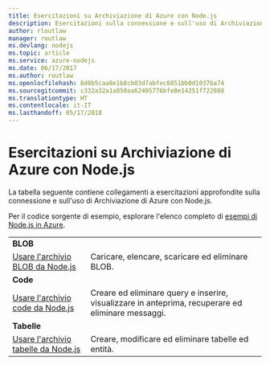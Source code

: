 ```yaml
---
title: Esercitazioni su Archiviazione di Azure con Node.js
description: Esercitazioni sulla connessione e sull'uso di Archiviazione di Azure con Node.js.
author: rloutlaw
manager: routlaw
ms.devlang: nodejs
ms.topic: article
ms.service: azure-nodejs
ms.date: 06/17/2017
ms.author: routlaw
ms.openlocfilehash: 8d0b5caa8e1b8cb03d7abfec8851bb0d1037ba74
ms.sourcegitcommit: c332a32a1a850aa62405776bfe0e14251f722888
ms.translationtype: HT
ms.contentlocale: it-IT
ms.lasthandoff: 05/17/2018
---
```

# <a name="azure-storage-with-nodejs-tutorials"></a>Esercitazioni su Archiviazione di Azure con Node.js

La tabella seguente contiene collegamenti a esercitazioni approfondite sulla connessione e sull'uso di Archiviazione di Azure con Node.js.

Per il codice sorgente di esempio, esplorare l'elenco completo di [esempi di Node.js in Azure](https://azure.microsoft.com/resources/samples/?term=nodejs).

| | |
|---|---|
| **BLOB** ||
| [Usare l'archivio BLOB da Node.js](http://docs.microsoft.com/azure/storage/storage-nodejs-how-to-use-blob-storage?toc=/azure/node/toc.json&bc=/azure/node/toc.json) | Caricare, elencare, scaricare ed eliminare BLOB. |
| **Code** ||
| [Usare l'archivio code da Node.js](http://docs.microsoft.com/azure/storage/storage-nodejs-how-to-use-queues?toc=/azure/node/toc.json&bc=/azure/node/toc.json) | Creare ed eliminare query e inserire, visualizzare in anteprima, recuperare ed eliminare messaggi. |
| **Tabelle** ||
| [Usare l'archivio tabelle da Node.js](http://docs.microsoft.com/azure/storage/storage-nodejs-how-to-use-table-storage?toc=/azure/node/toc.json&bc=/azure/node/toc.json) | Creare, modificare ed eliminare tabelle ed entità. |
